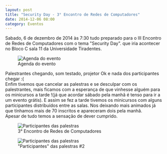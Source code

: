 ```yaml
---
layout: post
title: "Security Day - 3° Encontro de Redes de Computadores"
date: 2014-12-06 08:00
category: Eventos
---
```


<p id="txt-post">
    Sabado, 6 de dezembro de 2014 às 7:30 tudo preparado para o III Encontro de Redes de Computadores com o tema "Security Day". que iria acontecer no Bloco C sala 11 da Universidade Tiradentes.
</p>


<figure>
    <img src="http://rafaeltavares.co/public/img/posts/3-encontro-redes.png" alt="Agenda do evento">
    <figcaption>
        Agenda do evento
    </figcaption>
</figure>


<p id="txt-post">
  Palestrantes chegando, som testado, projetor Ok e nada dos participantes chegar :(
   <br/>
    Enfim tivemos que cancelar as palestras e se desculpar com os palestrantes, mais ficamos com a esperança de que vinhesse alguém para os minicursos a tarde !(já que acordar sábado pela manhã é tenso para ir a um evento grátis). E assim se fez a tarde tivemos os minicursos com alguns participantes distribuídos entre as salas. Nos deixando mais animados já que tínhamos mais de 70 inscritos e apareceram dois pela manhã.
    <br/>
    Apesar de tudo temos a sensação de dever cumprido.
</p>

<figure>
    <img src="http://rafaeltavares.co/public/img/posts/3-encontro-redes-palestras%20(1).jpg" alt="Participantes das palestras">
     <figcaption>
        3° Encontro de Redes de Computadores
    </figcaption>
</figure>
<figure>
    <img src="http://rafaeltavares.co/public/img/posts/3-encontro-redes-palestras%20(2).jpg" alt="Participantes das palestras">
    <figcaption>
        "Participantes" das palestras #2
    </figcaption>
</figure>